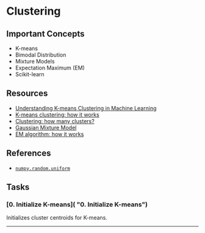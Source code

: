 # Clustering

## Important Concepts
* K-means
* Bimodal Distribution
* Mixture Models
* Expectation Maximum (EM)
* Scikit-learn

## Resources
* [Understanding K-means Clustering in Machine Learning](https://towardsdatascience.com/understanding-k-means-clustering-in-machine-learning-6a6e67336aa1 "Understanding K-means Clustering in Machine Learning")
* [K-means clustering: how it works](https://www.youtube.com/watch?v=_aWzGGNrcic "K-means clustering: how it works")
* [Clustering: how many clusters?](https://www.youtube.com/watch?v=xNfOheh-res "Clustering: how many clusters?")
* [Gaussian Mixture Model](https://brilliant.org/wiki/gaussian-mixture-model/ "Gaussian Mixture Model")
* [EM algorithm: how it works](https://www.youtube.com/watch?v=REypj2sy_5U "EM algorithm: how it works")

## References
* [`numpy.random.uniform`](https://numpy.org/doc/stable/reference/random/generated/numpy.random.uniform.html "numpy.random.uniform")

## Tasks
### [0. Initialize K-means]( "0. Initialize K-means")

Initializes cluster centroids for K-means.

---
### []( "")
